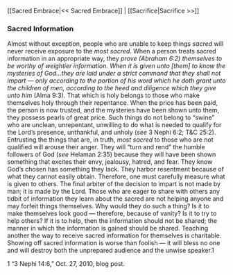 [[Sacred Embrace|<< Sacred Embrace]]  |  [[Sacrifice|Sacrifice >>]]

### Sacred Information
Almost without exception, people who are unable to keep things *sacred* will never receive exposure to the *most sacred*. When a person treats sacred information in an appropriate way, they *prove *(Abraham 6:2) themselves to be worthy of weightier information. When* it is given unto [them] to know the mysteries of God…they are laid under a strict command that they shall not impart — only according to the portion of his word which he doth grant unto the children of men, according to the heed and diligence which they give unto him* (Alma 9:3). That which is holy belongs to those who make themselves holy through their repentance. When the price has been paid, the person is now trusted, and the mysteries have been shown unto them, they possess pearls of great price. Such things do not belong to “swine” who are unclean, unrepentant, unwilling to do what is needed to qualify for the Lord’s presence, unthankful, and unholy (*see* 3 Nephi 6:2; T&C 25:2). Entrusting the things that are, in truth, *most sacred* to those who are not qualified will arouse their anger. They will “turn and rend” the humble followers of God (*see* Helaman 2:35) because they will have been shown something that excites their envy, jealousy, hatred, and fear. They know God’s chosen has something they lack. They harbor resentment because of what they cannot easily obtain. Therefore, one must carefully measure what is given to others. The final arbiter of the decision to impart is not made by man; it is made by the Lord. Those who are eager to share with others any tidbit of information they learn about the sacred are not helping anyone and may forfeit things themselves. Why would they do such a thing? Is it to make themselves look good — therefore, because of vanity? Is it to try to help others? If it is to help, then the information should not be shared; the manner in which the information is gained should be shared. Teaching another the way to receive sacred information for themselves is charitable. Showing off sacred information is worse than foolish — it will bless no one and will destroy both the unprepared audience and the unwise speaker.1



1
“3 Nephi 14:6,” Oct. 27, 2010, blog post.